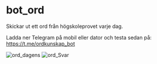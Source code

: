 # bot_ord
Skickar ut ett ord från högskoleprovet varje dag.

Ladda ner Telegram på mobil eller dator och testa sedan på:
https://t.me/ordkunskap_bot

![ord_dagens](bilder/ord_dagens.png?raw=true "Title")
![ord_Svar](bilder/ord_svar.png?raw=true "Title")
